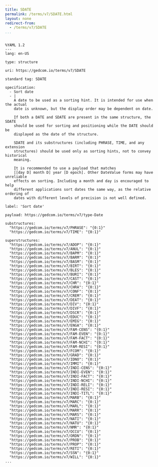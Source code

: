 ```yaml
---
title: SDATE
permalink: /terms/v7/SDATE.html
layout: none
redirect-from:
  - /terms/v7/SDATE
...
```


```

%YAML 1.2
---
lang: en-US

type: structure

uri: https://gedcom.io/terms/v7/SDATE

standard tag: SDATE

specification:
  - Sort date
  - |
    A date to be used as a sorting hint. It is intended for use when the actual
    date is unknown, but the display order may be dependent on date.
    
    If both a DATE and SDATE are present in the same structure, the SDATE
    should be used for sorting and positioning while the DATE should be
    displayed as the date of the structure.
    
    SDATE and its substructures (including PHRASE, TIME, and any extension
    structures) should be used only as sorting hints, not to convey historical
    meaning.
    
    It is recommended to use a payload that matches
    [[day D] month D] year [D epoch]. Other DateValue forms may have unreliable
    effects on sorting. Including a month and day is encouraged to help
    different applications sort dates the same way, as the relative ordering of
    dates with different levels of precision is not well defined.

label: 'Sort date'

payload: https://gedcom.io/terms/v7/type-Date

substructures:
  "https://gedcom.io/terms/v7/PHRASE": "{0:1}"
  "https://gedcom.io/terms/v7/TIME": "{0:1}"

superstructures:
  "https://gedcom.io/terms/v7/ADOP": "{0:1}"
  "https://gedcom.io/terms/v7/ANUL": "{0:1}"
  "https://gedcom.io/terms/v7/BAPM": "{0:1}"
  "https://gedcom.io/terms/v7/BARM": "{0:1}"
  "https://gedcom.io/terms/v7/BASM": "{0:1}"
  "https://gedcom.io/terms/v7/BIRT": "{0:1}"
  "https://gedcom.io/terms/v7/BLES": "{0:1}"
  "https://gedcom.io/terms/v7/BURI": "{0:1}"
  "https://gedcom.io/terms/v7/CAST": "{0:1}"
  "https://gedcom.io/terms/v7/CHR": "{0:1}"
  "https://gedcom.io/terms/v7/CHRA": "{0:1}"
  "https://gedcom.io/terms/v7/CONF": "{0:1}"
  "https://gedcom.io/terms/v7/CREM": "{0:1}"
  "https://gedcom.io/terms/v7/DEAT": "{0:1}"
  "https://gedcom.io/terms/v7/DIV": "{0:1}"
  "https://gedcom.io/terms/v7/DIVF": "{0:1}"
  "https://gedcom.io/terms/v7/DSCR": "{0:1}"
  "https://gedcom.io/terms/v7/EDUC": "{0:1}"
  "https://gedcom.io/terms/v7/EMIG": "{0:1}"
  "https://gedcom.io/terms/v7/ENGA": "{0:1}"
  "https://gedcom.io/terms/v7/FAM-CENS": "{0:1}"
  "https://gedcom.io/terms/v7/FAM-EVEN": "{0:1}"
  "https://gedcom.io/terms/v7/FAM-FACT": "{0:1}"
  "https://gedcom.io/terms/v7/FAM-NCHI": "{0:1}"
  "https://gedcom.io/terms/v7/FAM-RESI": "{0:1}"
  "https://gedcom.io/terms/v7/FCOM": "{0:1}"
  "https://gedcom.io/terms/v7/GRAD": "{0:1}"
  "https://gedcom.io/terms/v7/IDNO": "{0:1}"
  "https://gedcom.io/terms/v7/IMMI": "{0:1}"
  "https://gedcom.io/terms/v7/INDI-CENS": "{0:1}"
  "https://gedcom.io/terms/v7/INDI-EVEN": "{0:1}"
  "https://gedcom.io/terms/v7/INDI-FACT": "{0:1}"
  "https://gedcom.io/terms/v7/INDI-NCHI": "{0:1}"
  "https://gedcom.io/terms/v7/INDI-RELI": "{0:1}"
  "https://gedcom.io/terms/v7/INDI-RESI": "{0:1}"
  "https://gedcom.io/terms/v7/INDI-TITL": "{0:1}"
  "https://gedcom.io/terms/v7/MARB": "{0:1}"
  "https://gedcom.io/terms/v7/MARC": "{0:1}"
  "https://gedcom.io/terms/v7/MARL": "{0:1}"
  "https://gedcom.io/terms/v7/MARR": "{0:1}"
  "https://gedcom.io/terms/v7/MARS": "{0:1}"
  "https://gedcom.io/terms/v7/NATI": "{0:1}"
  "https://gedcom.io/terms/v7/NATU": "{0:1}"
  "https://gedcom.io/terms/v7/NMR": "{0:1}"
  "https://gedcom.io/terms/v7/OCCU": "{0:1}"
  "https://gedcom.io/terms/v7/ORDN": "{0:1}"
  "https://gedcom.io/terms/v7/PROB": "{0:1}"
  "https://gedcom.io/terms/v7/PROP": "{0:1}"
  "https://gedcom.io/terms/v7/RETI": "{0:1}"
  "https://gedcom.io/terms/v7/SSN": "{0:1}"
  "https://gedcom.io/terms/v7/WILL": "{0:1}"
...

```
